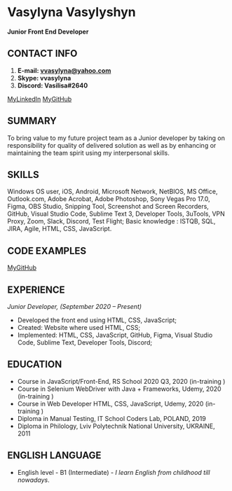# Vasylyna Vasylyshyn

**Junior Front End Developer**

## CONTACT INFO

1. **E-mail: vvasylyna@yahoo.com**
1. **Skype:  vvasylyna**
1. **Discord: Vasilisa#2640**

[MyLinkedIn](https://www.linkedin.com/in/vasylyna-vasylyshyn-13749818b/)
[MyGitHub](https://github.com/mermaidsdream)

## SUMMARY

To bring value to my future project team as a Junior developer by taking on responsibility for quality of delivered solution as well as by enhancing or maintaining the team spirit using my interpersonal skills. 

## SKILLS

Windows OS user, iOS, Android, Microsoft Network, NetBIOS, MS Office, Outlook.com, Adobe Acrobat, Adobe Photoshop, Sony Vegas Pro 17.0, Figma, OBS Studio, Snipping Tool, Screenshot and Screen Recorders, GitHub, Visual Studio Code, Sublime Text 3, Developer Tools, 3uTools, VPN Proxy, Zoom, Slack, Discord, Test Flight; Basic knowledge : ISTQB, SQL, JIRA, Agile, HTML, CSS, JavaScript.              

## CODE EXAMPLES

[MyGitHub](https://github.com/mermaidsdream)

## EXPERIENCE
   
   _Junior Developer,  (September 2020 – Present)_

*	Developed the front end using HTML, CSS, JavaScript;
*	Created: Website where used HTML, CSS;
*	Implemented: HTML, CSS, JavaScript, GitHub, Figma, Visual Studio Code, Sublime Text, Developer Tools, Discord;

## EDUCATION

*	Course in JavaScript/Front-End, RS School 2020 Q3, 2020 (in-training )
*	Course in Selenium WebDriver with Java + Frameworks, Udemy, 2020 (in-training )
*	Course in Web Developer HTML, CSS, JavaScript, Udemy, 2020 (in-training )
*   Diploma in Manual Testing, IT School Coders Lab, POLAND, 2019
*   Diploma in Philology, Lviv Polytechnik National University, UKRAINE, 2011
      
## ENGLISH LANGUAGE

* English level - B1 (Intermediate) - _I learn English from childhood till nowadays_.
